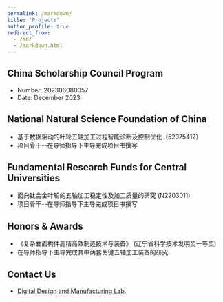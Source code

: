 ```yaml
---
permalink: /markdown/
title: "Projects"
author_profile: true
redirect_from: 
  - /md/
  - /markdown.html
---
```


## China Scholarship Council Program

* Number: 202306080057
* Date: December 2023

## National Natural Science Foundation of China
* 基于数据驱动的叶轮五轴加工过程智能诊断及控制优化（52375412）
* 项目骨干--在导师指导下主导完成项目书撰写

## Fundamental Research Funds for Central Universities
* 面向钛合金叶轮的五轴加工稳定性及加工质量的研究 (N2203011)
* 项目骨干--在导师指导下主导完成项目书撰写

## Honors & Awards
* 《复杂曲面构件高精高效制造技术与装备》 (辽宁省科学技术发明奖一等奖)
* 在导师指导下主导完成其中两套关键五轴加工装备的研究



## Contact Us
* [Digital Design and Manufacturing Lab](http://faculty.neu.edu.cn/zhulida/).

